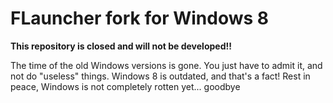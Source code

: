# FLauncher fork for Windows 8
**This repository is closed and will not be developed!!**

The time of the old Windows versions is gone. You just have to admit it, and not do "useless" things. Windows 8 is outdated, and that's a fact! Rest in peace, Windows is not completely rotten yet... goodbye
